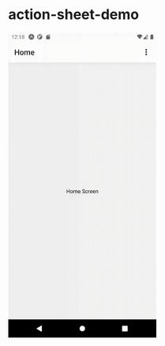 # action-sheet-demo

<img src="https://raw.githubusercontent.com/alekic/action-sheet-demo/main/docs/demo.gif" alt="demo" width="300">
